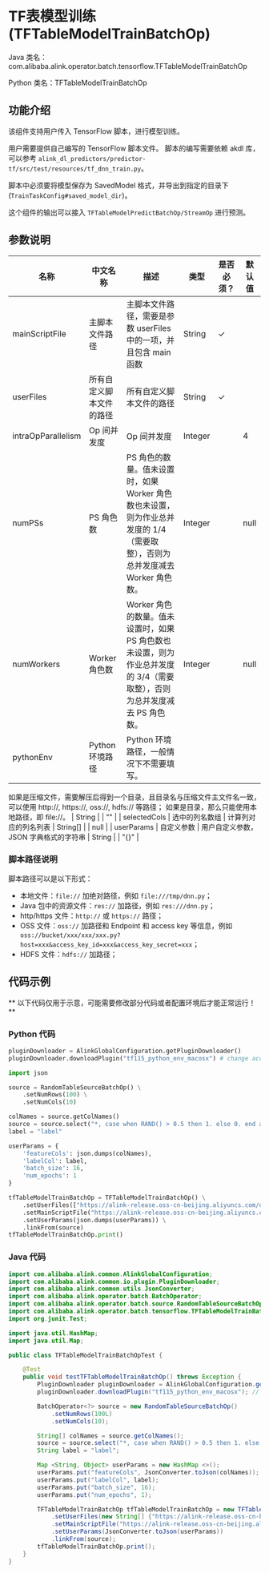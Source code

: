 # TF表模型训练 (TFTableModelTrainBatchOp)
Java 类名：com.alibaba.alink.operator.batch.tensorflow.TFTableModelTrainBatchOp

Python 类名：TFTableModelTrainBatchOp


## 功能介绍

该组件支持用户传入 TensorFlow 脚本，进行模型训练。

用户需要提供自己编写的 TensorFlow 脚本文件。
脚本的编写需要依赖 akdl 库，可以参考 ```alink_dl_predictors/predictor-tf/src/test/resources/tf_dnn_train.py```。

脚本中必须要将模型保存为 SavedModel 格式，并导出到指定的目录下 (```TrainTaskConfig#saved_model_dir```)。

这个组件的输出可以接入 ```TFTableModelPredictBatchOp/StreamOp``` 进行预测。

## 参数说明

| 名称 | 中文名称 | 描述 | 类型 | 是否必须？ | 默认值 |
| --- | --- | --- | --- | --- | --- |
| mainScriptFile | 主脚本文件路径 | 主脚本文件路径，需要是参数 userFiles 中的一项，并且包含 main 函数 | String | ✓ |  |
| userFiles | 所有自定义脚本文件的路径 | 所有自定义脚本文件的路径 | String | ✓ |  |
| intraOpParallelism | Op 间并发度 | Op 间并发度 | Integer |  | 4 |
| numPSs | PS 角色数 | PS 角色的数量。值未设置时，如果 Worker 角色数也未设置，则为作业总并发度的 1/4（需要取整），否则为总并发度减去 Worker 角色数。 | Integer |  | null |
| numWorkers | Worker 角色数 | Worker 角色的数量。值未设置时，如果 PS 角色数也未设置，则为作业总并发度的 3/4（需要取整），否则为总并发度减去 PS 角色数。 | Integer |  | null |
| pythonEnv | Python 环境路径 | Python 环境路径，一般情况下不需要填写。
 如果是压缩文件，需要解压后得到一个目录，且目录名与压缩文件主文件名一致，可以使用 http://, https://, oss://, hdfs:// 等路径；
 如果是目录，那么只能使用本地路径，即 file://。 | String |  | "" |
| selectedCols | 选中的列名数组 | 计算列对应的列名列表 | String[] |  | null |
| userParams | 自定义参数 | 用户自定义参数，JSON 字典格式的字符串 | String |  | "{}" |


### 脚本路径说明

脚本路径可以是以下形式：
- 本地文件：```file://``` 加绝对路径，例如 ```file:///tmp/dnn.py```；
- Java 包中的资源文件：```res://``` 加路径，例如 ```res:///dnn.py```；
- http/https 文件：```http://``` 或 ```https://``` 路径；
- OSS 文件：```oss://``` 加路径和 Endpoint 和 access key 等信息，例如```oss://bucket/xxx/xxx/xxx.py?host=xxx&access_key_id=xxx&access_key_secret=xxx```；
- HDFS 文件：```hdfs://``` 加路径；

## 代码示例

** 以下代码仅用于示意，可能需要修改部分代码或者配置环境后才能正常运行！**

### Python 代码
```python
pluginDownloader = AlinkGlobalConfiguration.getPluginDownloader()
pluginDownloader.downloadPlugin("tf115_python_env_macosx") # change according to system type

import json

source = RandomTableSourceBatchOp() \
    .setNumRows(100) \
    .setNumCols(10)

colNames = source.getColNames()
source = source.select("*, case when RAND() > 0.5 then 1. else 0. end as label")
label = "label"

userParams = {
    'featureCols': json.dumps(colNames),
    'labelCol': label,
    'batch_size': 16,
    'num_epochs': 1
}

tfTableModelTrainBatchOp = TFTableModelTrainBatchOp() \
    .setUserFiles(["https://alink-release.oss-cn-beijing.aliyuncs.com/data-files/tf_dnn_train.py"]) \
    .setMainScriptFile("https://alink-release.oss-cn-beijing.aliyuncs.com/data-files/tf_dnn_train.py") \
    .setUserParams(json.dumps(userParams)) \
    .linkFrom(source)
tfTableModelTrainBatchOp.print()
```

### Java 代码
```java
import com.alibaba.alink.common.AlinkGlobalConfiguration;
import com.alibaba.alink.common.io.plugin.PluginDownloader;
import com.alibaba.alink.common.utils.JsonConverter;
import com.alibaba.alink.operator.batch.BatchOperator;
import com.alibaba.alink.operator.batch.source.RandomTableSourceBatchOp;
import com.alibaba.alink.operator.batch.tensorflow.TFTableModelTrainBatchOp;
import org.junit.Test;

import java.util.HashMap;
import java.util.Map;

public class TFTableModelTrainBatchOpTest {

	@Test
	public void testTFTableModelTrainBatchOp() throws Exception {
		PluginDownloader pluginDownloader = AlinkGlobalConfiguration.getPluginDownloader();
		pluginDownloader.downloadPlugin("tf115_python_env_macosx"); // change according to system type

		BatchOperator<?> source = new RandomTableSourceBatchOp()
			.setNumRows(100L)
			.setNumCols(10);

		String[] colNames = source.getColNames();
		source = source.select("*, case when RAND() > 0.5 then 1. else 0. end as label");
		String label = "label";

		Map <String, Object> userParams = new HashMap <>();
		userParams.put("featureCols", JsonConverter.toJson(colNames));
		userParams.put("labelCol", label);
		userParams.put("batch_size", 16);
		userParams.put("num_epochs", 1);

		TFTableModelTrainBatchOp tfTableModelTrainBatchOp = new TFTableModelTrainBatchOp()
			.setUserFiles(new String[] {"https://alink-release.oss-cn-beijing.aliyuncs.com/data-files/tf_dnn_train.py"})
			.setMainScriptFile("https://alink-release.oss-cn-beijing.aliyuncs.com/data-files/tf_dnn_train.py")
			.setUserParams(JsonConverter.toJson(userParams))
			.linkFrom(source);
		tfTableModelTrainBatchOp.print();
	}
}
```
